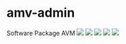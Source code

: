 # amv-admin
Software Package AVM
![](https://cdn.discordapp.com/attachments/774340712585625603/829776234770071562/1.png)
![](https://cdn.discordapp.com/attachments/774340712585625603/829776239144468551/2.png)
![](https://cdn.discordapp.com/attachments/774340712585625603/829776240365797416/3.png)
![](https://cdn.discordapp.com/attachments/774340712585625603/829776241887936572/4.png)
![](https://cdn.discordapp.com/attachments/774340712585625603/829776243275857960/5.png)
